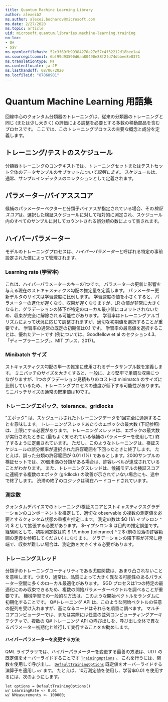 ```yaml
---
title: Quantum Machine Learning Library
author: alexeib2
ms.author: alexei.bocharov@microsoft.com
ms.date: 2/27/2020
ms.topic: article
uid: microsoft.quantum.libraries.machine-learning.training
no-loc:
- Q#
- $$v
ms.openlocfilehash: 52c3f69fb99384270a27e57c4f32212d18bee1a4
ms.sourcegitcommit: 6bf99d93590d6aa80490e88f2fd74dbbee8e0371
ms.translationtype: MT
ms.contentlocale: ja-JP
ms.lasthandoff: 08/06/2020
ms.locfileid: "87868901"
---
```

# <a name="quantum-machine-learning-glossary"></a>Quantum Machine Learning 用語集

回線中心のクォンタム分類器のトレーニングは、従来の分類器のトレーニングと同じ (または少し大きく) の評価による調整を必要とする多数の移動部品を含むプロセスです。 ここでは、このトレーニングプロセスの主要な概念と成分を定義します。

## <a name="trainingtesting-schedules"></a>トレーニング/テストのスケジュール

分類器トレーニングのコンテキストでは、トレーニングセットまたはテストセット全体のデータサンプルのサブセット*について説明します*。 スケジュールは、通常、サンプルインデックスのコレクションとして定義されます。

## <a name="parameterbias-scores"></a>パラメーター/バイアススコア

候補のパラメーターベクターと分類子バイアスが指定されている場合、その*検証スコア*は、選択した検証スケジュールに対して相対的に測定され、スケジュール内のすべてのサンプルに対してカウントされる誤分類の数によって表されます。

## <a name="hyperparameters"></a>ハイパーパラメーター

モデルのトレーニングプロセスは、*ハイパーパラメーター*と呼ばれる特定の事前設定された値によって管理されます。

### <a name="learning-rate"></a>Learning rate (学習率)

これは、ハイパーパラメーターのキーの1つです。 パラメーターの更新に影響を与える現在のストキャスティクス勾配の推定量を定義します。 パラメーター更新デルタのサイズは学習速度に比例します。 学習速度の値を小さくすると、パラメーターの進化が遅くなり、収束が遅くなりますが、LR の値が非常に大きくなると、グラデーションの降下が特定のローカル最小値にコミットされないため、収束が完全に解除される可能性があります。 学習率はトレーニングアルゴリズムによって状況に応じて調整されますが、適切な初期値を選択することが重要です。 学習率の通常の既定の初期値は0.1 です。 学習率の最高値を選択することは、優れたアートです (例については、Goodfellow et al のセクション4.3、「ディープラーニング」、MIT プレス、2017)。

### <a name="minibatch-size"></a>Minibatch サイズ

ストキャスティクス勾配の単一の推定に使用されるデータサンプル数を定義します。 ミニバッチのサイズを大きくすると、一般に、より堅牢で単調な収束につながりますが、1つのグラデーション見積もりのコストは minimatch のサイズに比例しているため、トレーニングプロセスの速度が低下する可能性があります。 ミニバッチサイズの通常の既定値は10です。

### <a name="training-epochs-tolerance-gridlocks"></a>トレーニングエポック、tolerance、gridlocks

"エポック" は、スケジュールされたトレーニングデータを1回完全に通過することを意味します。
トレーニングスレッドあたりのエポックの最大数 (下記参照) は、上限にする必要があります。 トレーニングスレッドは、エポックの最大数が実行されたときに (最もよく知られている候補のパラメーターを使用して) 終了するように定義されています。 ただし、このようなトレーニングは、検証スケジュールの誤分類率が選択された許容範囲を下回ったときに終了します。 たとえば、誤った分類の許容範囲が 0.01 (1%) であるとします。2000サンプルの検証セットでは、20個未満の分類がある場合は、許容レベルが達成されていることがわかります。 また、トレーニングスレッドは、候補モデルの検証スコアに連続する複数のエポック (gridlock) の改善が示されていない場合にも、途中で終了します。 渋滞の終了のロジックは現在ハードコードされています。

### <a name="measurements-count"></a>測定数

クォンタムデバイスでのトレーニング/検証スコアとストキャスティクスグラデーションのコンポーネントを推定して、適切な observable の複数の測定値を必要とするクォンタム状態の重複を推定します。 測定の数は $O (1/\ イプシロン ^ 2) $ として拡張する必要があります。 $-イプシロン $ は目的の推定誤差です。
経験則として、初期測定数は約 $ 1/\ mbox {tolerance} ^ 2 $ (前の段落の許容範囲の定義を参照してください) になります。 グラデーションの降下率が非常に極端で、収束が難しい場合は、測定数を大きくする必要があります。

### <a name="training-threads"></a>トレーニングスレッド

分類子のトレーニングユーティリティである尤度関数は、あまり凸されないことを意味します。つまり、通常は、品質によって大きく異なる可能性のあるパラメーター空間に多くのローカル最適化があります。 SGD プロセスは1つの特定の最適化にのみ収束できるため、複数の開始パラメーターベクトルを調べることが重要です。 機械学習での一般的な方法は、このような開始ベクトルをランダムに初期化することです。 Q#トレーニング API は、このような開始ベクトルの任意の配列を受け入れますが、基になるコードはそれらを順番に調べます。 マルチコアコンピューターでは、または実際には任意の並列コンピューティングアーキテクチャで、複数の Q# トレーニング API の呼び出しを、呼び出し全体で異なるパラメーター初期化と並行して実行することをお勧めします。

#### <a name="how-to-modify-the-hyperparameters"></a>ハイパーパラメーターを変更する方法

QML ライブラリでは、ハイパーパラメーターを変更する最善の方法は、UDT の既定値をオーバーライドすることです [`TrainingOptions`](xref:microsoft.quantum.machinelearning.trainingoptions) 。 これを行うには、関数を使用して呼び出し、 [`DefaultTrainingOptions`](xref:microsoft.quantum.machinelearning.defaulttrainingoptions) 既定値をオーバーライドする演算子を適用し `w/` ます。 たとえば、10万測定値を使用し、学習率0.01 を使用するには、次のようにします。
 ```qsharp
let options = DefaultTrainingOptions()
w/ LearningRate <- 0.01
w/ NMeasurements <- 100000;
 ```
